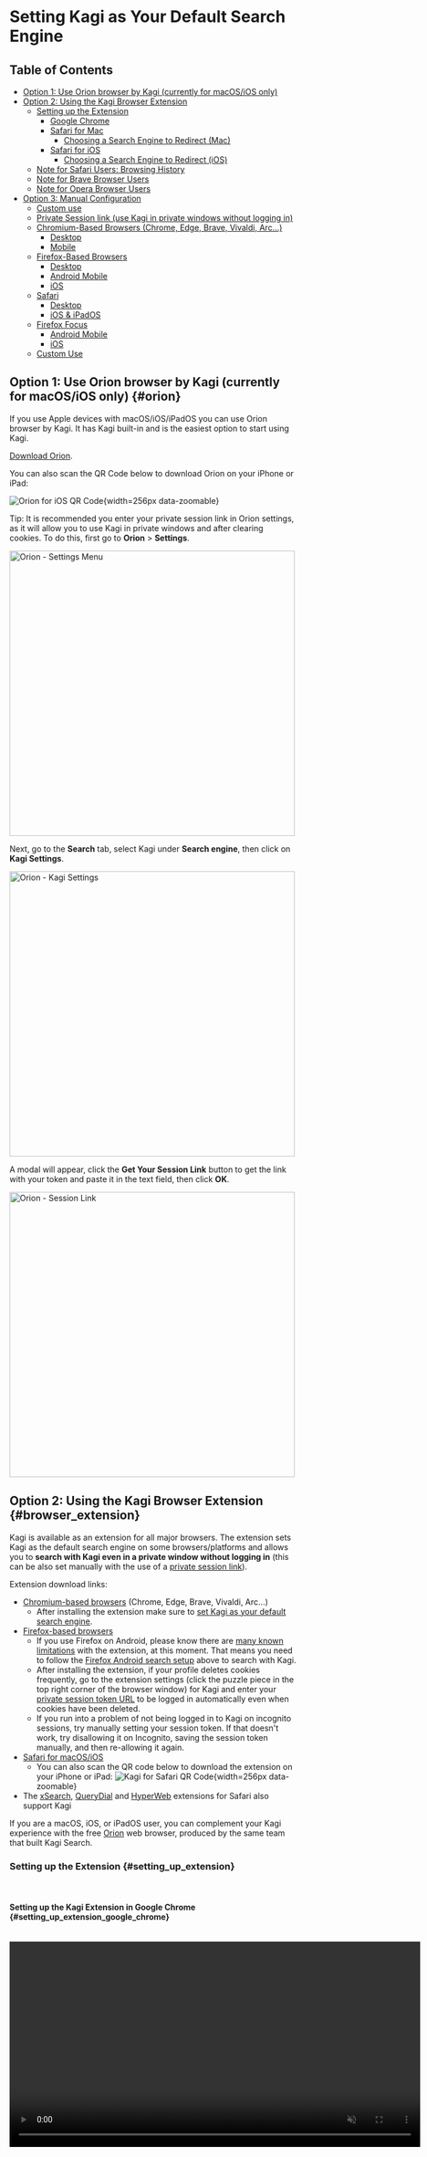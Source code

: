 # Setting Kagi as Your Default Search Engine

## Table of Contents

- [Option 1: Use Orion browser by Kagi (currently for macOS/iOS only)](#orion)
- [Option 2: Using the Kagi Browser Extension](#browser_extension)
  - [Setting up the Extension](#setting_up_extension)
    - [Google Chrome](#setting_up_extension_google_chrome)
    - [Safari for Mac](#setting_up_extension_safari_mac)
	    - [Choosing a Search Engine to Redirect (Mac)](#choosing_a_search_engine_to_redirect_mac)
    - [Safari for iOS](#setting_up_extension_safari_ios)
	    - [Choosing a Search Engine to Redirect (iOS)](#choosing_a_search_engine_to_redirect_ios)
  - [Note for Safari Users: Browsing History](#safari_extension)
  - [Note for Brave Browser Users](#brave_extension)
  - [Note for Opera Browser Users](#opera_extension)
- [Option 3: Manual Configuration](#manual_configuration)
  - [Custom use](#custom_use)
  - [Private Session link (use Kagi in private windows without logging in)](#private_session)
  - [Chromium-Based Browsers (Chrome, Edge, Brave, Vivaldi, Arc...)](#chromium_browsers)
    - [Desktop](#chromium_desktop)
    - [Mobile](#chromium_mobile)
  - [Firefox-Based Browsers](#firefox_browsers)
    - [Desktop](#firefox_desktop)
    - [Android Mobile](#firefox_android_mobile)
    - [iOS](#firefox_ios)
  - [Safari](#safari)
    - [Desktop](#safari_desktop)
    - [iOS & iPadOS](#safari_ios_ipados)
  - [Firefox Focus](#firefox_focus)
    - [Android Mobile](#firefox_focus_android_mobile)
    - [iOS](#firefox_focus_ios)
  - [Custom Use](#custom_use)



<a name="orion"></a>
## Option 1: Use Orion browser by Kagi (currently for macOS/iOS only) {#orion}

If you use Apple devices with macOS/iOS/iPadOS you can use Orion browser by Kagi. It has Kagi built-in and is the easiest option to start using Kagi.

[Download Orion](https://kagi.com/orion/).

You can also scan the QR Code below to download Orion on your iPhone or iPad:

![Orion for iOS QR Code](./media/orion_ios_qr_code.png){width=256px data-zoomable}

Tip: It is recommended you enter your private session link in Orion settings, as it will allow you to use Kagi in private windows and after clearing cookies. To do this, first go to **Orion** > **Settings**.

<img src="./media/macos_setting_default_1_orion_settings_menu.png" width="500" alt="Orion - Settings Menu"><br />

Next, go to the **Search** tab, select Kagi under **Search engine**, then click on **Kagi Settings**.

<img src="./media/macos_setting_default_2_orion_kagi_settings.png" width="500" alt="Orion - Kagi Settings"><br />

A modal will appear, click the **Get Your Session Link** button to get the link with your token and paste it in the text field, then click **OK**.

<img src="./media/macos_setting_default_3_orion_session_link.png" width="500" alt="Orion - Session Link"><br />

<a name="browser_extension"></a>
## Option 2: Using the Kagi Browser Extension {#browser_extension}

Kagi is available as an extension for all major browsers. The extension sets Kagi as the default search engine on some browsers/platforms and allows you to **search with Kagi even in a private window without logging in** (this can be also set manually with the use of a [private session link](#private_session)).

Extension download links:

- [Chromium-based browsers](https://chrome.google.com/webstore/detail/cdglnehniifkbagbbombnjghhcihifij) (Chrome, Edge, Brave, Vivaldi, Arc...)
  - After installing the extension make sure to [set Kagi as your default search engine](#chromium_browsers).
- [Firefox-based browsers](https://addons.mozilla.org/en-US/firefox/addon/kagi-search-for-firefox/)
  - If you use Firefox on Android, please know there are [many known limitations](https://github.com/kagisearch/browser_extensions/issues/3) with the extension, at this moment. That means you need to follow the [Firefox Android search setup](#firefox_android_mobile) above to search with Kagi.
  - After installing the extension, if your profile deletes cookies frequently, go to the extension settings (click the puzzle piece in the top right corner of the browser window) for Kagi and enter your [private session token URL](#private_session) to be logged in automatically even when cookies have been deleted.
  - If you run into a problem of not being logged in to Kagi on incognito sessions, try manually setting your session token. If that doesn't work, try disallowing it on Incognito, saving the session token manually, and then re-allowing it again.
- [Safari for macOS/iOS](https://apps.apple.com/app/kagi-search-for-safari/id1622835804)
  - You can also scan the QR code below to download the extension on your iPhone or iPad:
![Kagi for Safari QR Code](./media/kagi_safari_extension_qr_code.png){width=256px data-zoomable}
- The [xSearch](https://apps.apple.com/app/xsearch-for-safari/id1579902068), [QueryDial](https://apps.apple.com/app/querydial/id6478811925) and [HyperWeb](https://apps.apple.com/app/hyperweb/id1581824571) extensions for Safari also support Kagi

If you are a macOS, iOS, or iPadOS user, you can complement your Kagi experience with the free [Orion](https://browser.kagi.com) web browser, produced by the same team that built Kagi Search.

<a name="setting_up_extension"></a>
### Setting up the Extension {#setting_up_extension}

<br />

#### Setting up the Kagi Extension in Google Chrome {#setting_up_extension_google_chrome}

<br />

<video src="./media/kagi_extension_google_chrome.mp4" width="720" type="video/mp4" autoplay muted loop playsinline disablepictureinpicture />

<br />

To enhance your browsing experience with Kagi, follow these steps to set Kagi as your default search engine in Google Chrome:

1. Launch Google Chrome.
2. Install the Kagi Search extension from the [Chrome Web Store](https://chromewebstore.google.com/detail/kagi-search-for-chrome/cdglnehniifkbagbbombnjghhcihifij) by clicking the **Add to Chrome** button.
3. You will be prompted to confirm you want to add the extension. To confirm, click on **Add extension**.
4. Click the **puzzle-piece** icon in Chrome’s toolbar (this is the Extensions menu), then click the **Pin** icon next to *Kagi Search for Chrome*.
5. Finally, click the **Kagi** icon in Chrome’s toolbar. If you see a message saying *No Kagi session found*, click the **Let’s go!** link (you may need to log into Kagi if you haven’t already).

<br />

#### Setting up the Kagi Extension in Safari for Mac {#setting_up_extension_safari_mac}

To set up the Kagi extension for Safari on macOS click on the extension icon in Safari's toolbar and then:
- Make sure the **Make Kagi Default Search Engine** checkbox is checked to search Kagi from the address bar.
- Use the **Get Your Session Link** button to get the link with your personal token.
- Paste the Session Link in the text field. This will allow you to use Kagi Search in private windows.

<img src="./media/macos_setting_default_4_safari_extension.png" width="500" alt="Kagi Extension for Safari"><br />

##### Choosing a Search Engine to Redirect (Mac) {#choosing_a_search_engine_to_redirect_mac}

By default, the Kagi Search extension for Safari will redirect searches from any search engine to Kagi. For a better experience, we recommend selecting a single search engine to redirect (DuckDuckGo or Ecosia are recommended options as they have better privacy policies than other alternatives). You can accomplish this by following these steps:

1. Open **Safari**.
2. In the menu bar, go to **Safari** > **Settings**.
3. Click on the **Search** tab.
4. In the **Search engine** dropdown, select the search engine you want to redirect to Kagi (DuckDuckGo or Ecosia are recommended).
5. Close the Settings window.
6. In Safari’s toolbar, click on the **Kagi extension icon**.
7. In the **Engine to redirect** dropdown, select the same search engine you chose in step 4.

#### Setting up the Kagi Extension in Safari for iOS {#setting_up_extension_safari_ios}

Set Kagi as your default search engine in Safari by installing the [Kagi for Safari](https://apps.apple.com/app/kagi-search-for-safari/id1622835804) extension.

<br />

<video src="./media/install_kagi_for_safari_ios.mp4" width="450" type="video/mp4" autoplay muted loop playsinline disablepictureinpicture />

<br />

Follow these steps to set up the Kagi for Safari extension:

1. Install [Kagi for Safari](https://apps.apple.com/app/kagi-search-for-safari/id1622835804) from the App Store. You can also scan the QR code below with your iPhone or iPad camera to go directly to the download page:
![Kagi for Safari QR Code](./media/kagi_safari_extension_qr_code.png){width=256px data-zoomable}
2. Open the **Settings** app and navigate to **Safari** > **Extensions** > **Kagi for Safari**.
3. Enable the **Allow Extension** and **Allow in Private Browsing** toggles.
4. Under Permissions, set **kagi.com** and **Other Websites** to **Allow**.
5. Open **Safari** and visit [kagi.com](https://kagi.com/).
6. Tap the **AA** icon in the address bar and select **Kagi for Safari**.
7. If prompted with *The extension 'Kagi for Safari' would like to access kagi.com*, tap **Always Allow**, then confirm by tapping **Always Allow on Every Website**.

##### Choosing a Search Engine to Redirect (iOS) {#choosing_a_search_engine_to_redirect_ios}

By default, the Kagi Search extension for Safari will redirect searches from any search engine to Kagi. For a better experience, we recommend selecting a single search engine to redirect (DuckDuckGo or Ecosia are recommended options as they have better privacy policies than other alternatives). You can accomplish this by following these steps:

1. Open the **Settings** app.
2. Tap on **Safari**.
3. Tap on **Search Engine**.
4. Select the search engine you want to redirect to Kagi (DuckDuckGo or Ecosia are recommended).
5. Open **Safari**.
6. Tap the **aA** or **puzzle piece** icon in the address bar.
7. Tap on **Kagi for Safari**.
8. In the **Engine to redirect** dropdown, select the same search engine you chose in step 4.
9. Tap on **Done**.

<a name="safari_extension"></a>
### Note for Safari Users: Browsing History {#safari_extension}

When you install the Kagi Search browser extension in Safari, you will see the extension requires access to your browsing history. This access is needed so the extension can intercept queries sent to other search engines and instead send them to Kagi Search.

No data from your browsing history is sent to Kagi Search beyond the search queries you make while running the extension. All queries made to Kagi Search are anonymized, never being tied to your specific Kagi Search account.


<a name="brave_extension"></a>
### Note for Brave Users: Settings Update {#brave_extension}

In addition to installing the Kagi Browser Extension, Brave users must also make a settings change in the Brave web browser:

1. Go to **Settings** > **Search engine** ([link](brave://settings/?search=index+other+search)).
2. Turn on the "Index other search engines" option.


<a name="opera_extension"></a>
### Note for Opera Users: No Longer Compatible {#opera_extension}

Opera is no longer compatible as it is restricting users from using alternative search engines. If you are an Opera user you can [reach out to Opera](https://opera.atlassian.net/servicedesk/customer/portal/9) and request them to add Kagi to their list of search engines.

<a name="manual_configuration"></a>
## Option 3: Manual Configuration {#manual_configuration}

You can configure your web browser manually to use Kagi as its default search engine.

If you are interested in using Kagi in private (incognito) browser windows, be sure to check our section on [private session tokens​](#private_session).


<a name="custom_use"></a>
### Custom Use {#custom_use}

If you want to manually set Kagi as a default search engine, use these settings:

- Kagi Search URL `https://kagi.com/search?q=%s`

- Kagi auto suggestions URL `https://kagi.com/api/autosuggest?q=%s`


<a name="private_session"></a>
### Private Session Link {#private_session}

To use Kagi Search inside a private browser window without logging in, you can use the Session Link feature found in your [Account Settings](https://kagi.com/settings?p=user_details).

The session link will include a special token that will allow you to log into Kagi even in a private browsing window.

Read more about [Session Link](../privacy/private-browser-sessions.md)


<a name="chromium_browsers"></a>
### Chromium-Based Browsers (Chrome, Edge, Brave, Vivaldi, Arc...) {#chromium_browsers}

Unfortunately, as [this github issue](https://github.com/kagisearch/browser_extensions/issues/2) is tracking, there is a limitation with Chromium-based browsers, which don't allow extensions to set default search engines. As such, you need to do it manually.

<a name="chromium_desktop"></a>
#### Desktop {#chromium_desktop}

1. Right-click the Chrome address bar and choose **Manage Search Engines and Site Search**
2. In the **Site Search** section about halfway down, click the **Add** button at its upper right and fill in these details:
    - **Search engine:** Kagi Search
    - **Keyword:** kagi
    - **Query URL:** `https://kagi.com/search?q=%s` if you're not planning to use Kagi in private search. If you are, then use `https://kagi.com/search?token=TOKEN&q=%s` (replace TOKEN with the token found in your [private session link​](#private_session))
3. Find Kagi again in the Site Search section. You may have to click **Additional sites** at the bottom if you don't see it right away.
3. Click the three dots next to the Kagi entry in the list.
4. Click **Make default**.

Note: Opera is no longer compatible as it is restricting users from using alternative search engines. If you are an Opera user you can [reach out to Opera](https://opera.atlassian.net/servicedesk/customer/portal/9) and request them to add Kagi to their list of search engines.

<img src="./media/kagi_default_chrome.jpg" width="675" alt="Setting Kagi as Default Search Engine in Chrome"><br />


<a name="chromium_mobile"></a>
#### Mobile {#chromium_mobile}

1. Open [https://kagi.com](https://kagi.com), log in, and submit a search.
2. Open your browser’s settings. Choose **Search engine**.
3. Select **Kagi Search** from the Recently Visited section.

If you want to have Kagi Search easily available on Android after configuring Chrome, follow these steps:

1. Go to the Home screen
2. Tap and hold anywhere to show options
3. Tap on Widgets
4. Find the Chrome widgets in the list
5. Select and add the Search widget

<a name="firefox_browsers"></a>
### Firefox-Based Browsers {#firefox_browsers}


<a name="firefox_desktop"></a>
#### Desktop {#firefox_desktop}

1. Open [https://kagi.com](https://kagi.com), then right-click the browser address/search bar and select **Add Kagi Search**.
2. Open this URL in your search bar: [about:preferences#search](about:preferences#search)
3. Scroll to **Default Search Engine** and select **Kagi** from the dropdown.

<img src="./media/kagi_default_firefox1.jpg" width="675" alt="Setting Kagi as Default Search Engine in Firefox 1">

<img src="./media/kagi_default_firefox2.jpg" width="675" alt="Setting Kagi as Default Search Engine in Firefox 2">

To set up a private session link in Firefox:

1. Enter about:config in the address bar and press enter
2. Add a new preference called `browser.urlbar.update2.engineAliasRefresh`, of type `Boolean` and value `true`. (This will enable the button to add a new search engine in about:preferences#search)
3. Open this URL in your search bar: [about:preferences#search](about:preferences#search)
4. Click the "Add" button below the table under the heading "Search Shortcuts"
5. Enter the following values:
    - **Search engine name:** `Kagi Search`
    - **Engine URL:** `https://kagi.com/search?token=TOKEN&q=%s` (replace TOKEN with the token found in your [private session link​](#private_session))
    - **Alias:** `kagi`
6. Select the new "Kagi Search" as your default search engine using the dropdown at the top of this page.

There is currently no way to manually set the 'Search suggestion API' for a search engine in Firefox desktop.
Installing [the extension](#browser_extension) does allow you to use suggestions.

<a name="firefox_android_mobile"></a>
#### Android Mobile {#firefox_android_mobile}

1. Tap the three-dot menu button.

<img src="./media/firefox_android.png" width="300" alt="Firefox Android Menu Button">

2. Tap **Settings**.
3. In the **General** section, tap **Search**.
4. Tap **Add search engine**.
5. A list of additional predefined search engines will be displayed.
6. Tap the **Other** radio button to add a search engine and do the following:
    - in the **Name** field, enter **Kagi**.
    - In the **Search string to use** field, enter `https://kagi.com/search?q=%s`
    - In the **Search suggestion API (optional)** field, enter `https://kagi.com/api/autosuggest?q=%s` 
    - Tap the confirmation button in the top right corner of the screen.

If your browser is configured to default to private browsing, this will require you to log back in to Kagi each time your tabs are closed. To get around this, in the **Search string to use** field, use your [session link](https://kagi.com/settings?p=user_details) and append `&q=%s` at the end.

<a name="firefox_ios"></a>
#### iOS {#firefox_ios}

1. Tap the menu button, then **Settings** > **Search** > **Add Search Engine**.
1. Enter the following:
    - **Title**: `Kagi`
    - **URL**: `https://kagi.com/search?q=%s`
1. Tap **Save**.
1. Under **Default Search Engine**, select **Kagi**.


<a name="safari"></a>
### Safari {#safari}


<a name="safari_desktop"></a>
#### Desktop {#safari_desktop}

1. Install the [Kagi Search for Safari extension](https://apps.apple.com/app/kagi-search-for-safari/id1622835804).
2. Activate the extension in **Safari** > **Preferences** > **Extensions**.
3. Enjoy Kagi search from your Safari address bar!

If you are a macOS, iOS, or iPadOS user, we strongly recommend using Kagi with the free [Orion](https://browser.kagi.com/) web browser, produced by the same team that built Kagi.


<a name="safari_ios_ipados"></a>
#### iOS & iPadOS {#safari_ios_ipados}

Use the [Orion iOS/iPadOS web browser](https://browser.kagi.com), which has native support for Kagi Search.

If you prefer to use Safari, you can use the [Kagi Search for Safari extension](https://apps.apple.com/app/kagi-search-for-safari/id1622835804).


<a name="firefox_focus"></a>
### Firefox Focus {#firefox_focus}


<a name="firefox_focus_android_mobile"></a>
#### Android Mobile {#firefox_focus_android_mobile}

1. Tap the menu button, then **Settings** > **Search** > **Search Engine** > **Add another search engine**.
1. Enter the following:
    - **Search engine name**: `Kagi`
    - **Search string to use**: (use your [session link](https://kagi.com/settings?p=user_details) and append `&q=%s` at the end)
1. Tap **Save**.


<a name="firefox_focus_ios"></a>
#### iOS {#firefox_focus_ios}

1. Tap the menu button, then **Settings** > **Search Engine** > **Add Another Search Engine**.
1. Enter the following:
    - **Name to display**: `Kagi`
    - **Search string to use**: (use your [session link](https://kagi.com/settings?p=user_details) and append `&q=%s` at the end)
1. Tap **Save**.
